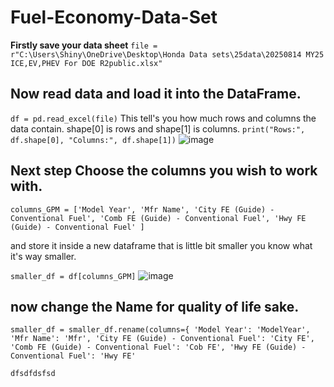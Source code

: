 # Fuel-Economy-Data-Set

**Firstly save your data sheet**
`file = r"C:\Users\Shiny\OneDrive\Desktop\Honda Data sets\25data\20250814 MY25 ICE,EV,PHEV For DOE R2public.xlsx"`

## Now read data and load it into the DataFrame.

`df = pd.read_excel(file)`
This tell's you how much rows and columns the data contain. shape[0] is rows and shape[1] is columns.
`print("Rows:", df.shape[0], "Columns:", df.shape[1])`
![image](https://github.com/user-attachments/assets/d8186ab1-d279-44a2-a9ad-e47e4181c1e1)
## Next step Choose the columns you wish to work with.
`columns_GPM = ['Model Year', 'Mfr Name', 'City FE (Guide) - Conventional Fuel', 'Comb FE (Guide) - Conventional Fuel',
               'Hwy FE (Guide) - Conventional Fuel' ]`

and store it inside a new dataframe that is little bit smaller you know what it's way smaller.

`smaller_df = df[columns_GPM]`
![image](https://github.com/user-attachments/assets/2dbd3fa2-fdc0-4d85-a9bb-99a208d4b48f)


## now change the Name for quality of life sake.

`smaller_df = smaller_df.rename(columns={
    'Model Year': 'ModelYear',
    'Mfr Name': 'Mfr',
    'City FE (Guide) - Conventional Fuel': 'City FE',
    'Comb FE (Guide) - Conventional Fuel': 'Cob FE',
    'Hwy FE (Guide) - Conventional Fuel': 'Hwy FE'`

    dfsdfdsfsd

